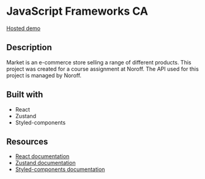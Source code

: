 # JavaScript Frameworks CA

[Hosted demo](https://friendly-tartufo-8ba65c.netlify.app/)

## Description

Market is an e-commerce store selling a range of different products. This project was created for a course assignment at Noroff. The API used for this project is managed by Noroff.

## Built with

- React
- Zustand
- Styled-components

## Resources

- [React documentation](https://legacy.reactjs.org/docs/getting-started.html)
- [Zustand documentation](https://docs.pmnd.rs/zustand/getting-started/introduction)
- [Styled-components documentation](https://styled-components.com/docs)
